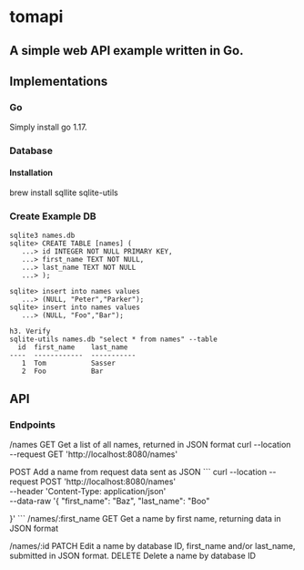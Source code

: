 # tomapi

## A simple web API example written in Go.


## Implementations

### Go
Simply install go 1.17.
### Database

#### Installation
brew install sqllite sqlite-utils

### Create Example DB
```
sqlite3 names.db
sqlite> CREATE TABLE [names] (
   ...> id INTEGER NOT NULL PRIMARY KEY,
   ...> first_name TEXT NOT NULL,
   ...> last_name TEXT NOT NULL
   ...> );

sqlite> insert into names values
   ...> (NULL, "Peter","Parker");
sqlite> insert into names values
   ...> (NULL, "Foo","Bar");

h3. Verify
sqlite-utils names.db "select * from names" --table
  id  first_name    last_name
----  ------------  -----------
   1  Tom           Sasser
   2  Foo           Bar
```
## API

### Endpoints

/names
   GET      Get a list of all names, returned in JSON format
            curl --location --request GET 'http://localhost:8080/names'

   POST     Add a name from request data sent as JSON
            ```
            curl --location --request POST 'http://localhost:8080/names' \
--header 'Content-Type: application/json' \
--data-raw '{
    "first_name": "Baz",
    "last_name": "Boo"

}'
            ```
/names/:first_name
   GET      Get a name by first name, returning data in JSON format

/names/:id
   PATCH    Edit a name by database ID, first_name and/or last_name, submitted in JSON format.
   DELETE   Delete a name by database ID



